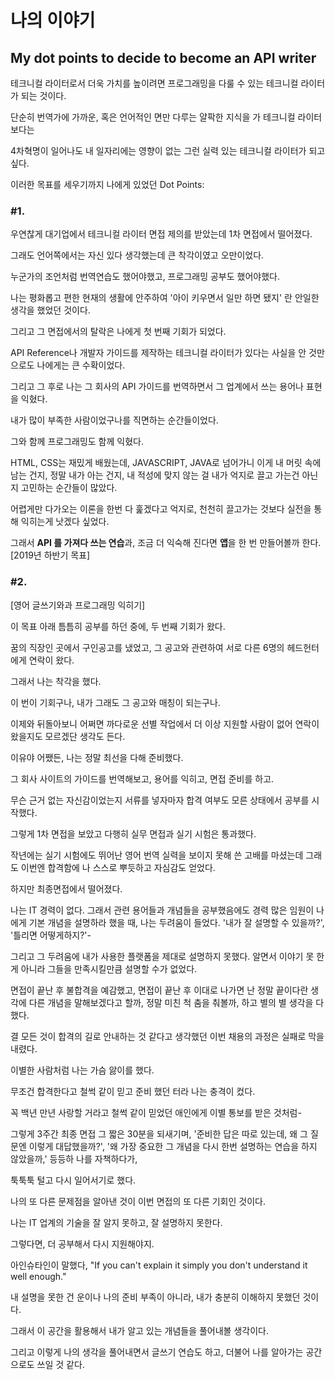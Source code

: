 # 나의 이야기

## My dot points to decide to become an API writer

테크니컬 라이터로서 더욱 가치를 높이려면 프로그래밍을 다룰 수 있는 테크니컬 라이터가 되는 것이다.

단순히 번역가에 가까운, 혹은 언어적인 면만 다루는 얄팍한 지식을 가 테크니컬 라이터보다는

4차혁명이 일어나도 내 일자리에는 영향이 없는 그런 실력 있는 테크니컬 라이터가 되고 싶다.

이러한 목표를 세우기까지 나에게 있었던 Dot Points:



### \#1.

우연찮게 대기업에서 테크니컬 라이터 면접 제의를 받았는데 1차 면접에서 떨어졌다.

그래도 언어쪽에서는 자신 있다 생각했는데 큰 착각이였고 오만이었다.

누군가의 조언처럼 번역연습도 했어야했고, 프로그래밍 공부도 했어야했다.

나는 평화롭고 편한 현재의 생활에 안주하여 '아이 키우면서 일만 하면 됐지' 란 안일한 생각을 했었던 것이다.

그리고 그 면접에서의 탈락은 나에게 첫 번째 기회가 되었다.

API Reference나 개발자 가이드를 제작하는 테크니컬 라이터가 있다는 사실을 안 것만으로도 나에게는 큰 수확이었다.

그리고 그 후로 나는 그 회사의 API 가이드를 번역하면서 그 업계에서 쓰는 용어나 표현을 익혔다.

내가 많이 부족한 사람이었구나를 직면하는 순간들이었다.

그와 함께 프로그래밍도 함께 익혔다.

HTML, CSS는 재밌게 배웠는데, JAVASCRIPT, JAVA로 넘어가니 이게 내 머릿 속에 남는 건지, 정말 내가 아는 건지, 내 적성에 맞지 않는 걸 내가 억지로 끌고 가는건 아닌지 고민하는 순간들이 많았다.

어렵게만 다가오는 이론을 한번 다 훑겠다고 억지로, 천천히 끌고가는 것보다 실전을 통해 익히는게 낫겠다 싶었다.

그래서 **API 를 가져다 쓰는 연습**과, 조금 더 익숙해 진다면 **앱**을 한 번 만들어볼까 한다. \[2019년 하반기 목표\]



### \#2.

\[영어 글쓰기와과 프로그래밍 익히기\]

이 목표 아래 틈틈히 공부를 하던 중에, 두 번째 기회가 왔다.

꿈의 직장인 곳에서 구인공고를 냈었고, 그 공고와 관련하여 서로 다른 6명의 헤드헌터에게 연락이 왔다.

그래서 나는 착각을 했다.

이 번이 기회구나, 내가 그래도 그 공고와 매칭이 되는구나.

이제와 뒤돌아보니 어쩌면 까다로운 선별 작업에서 더 이상 지원할 사람이 없어 연락이 왔을지도 모르겠단 생각도 든다.

이유야 어쨌든, 나는 정말 최선을 다해 준비했다.

그 회사 사이트의 가이드를 번역해보고, 용어를 익히고, 면접 준비를 하고.

무슨 근거 없는 자신감이었는지 서류를 넣자마자 합격 여부도 모른 상태에서 공부를 시작했다.

그렇게 1차 면접을 보았고 다행히 실무 면접과 실기 시험은 통과했다. 

작년에는 실기 시험에도 뛰어난 영어 번역 실력을 보이지 못해 쓴 고배를 마셨는데 그래도 이번엔 합격함에 나 스스로 뿌듯하고 자심감도 얻었다. 

하지만 최종면접에서 떨어졌다.

나는 IT 경력이 없다. 그래서 관련 용어들과 개념들을 공부했음에도 경력 많은 임원이 나에게 기본 개념을 설명하라 했을 때, 나는 두려움이 들었다. '내가 잘 설명할 수 있을까?', '틀리면 어떻게하지?'-

그리고 그 두려움에 내가 사용한 플랫폼을 제대로 설명하지 못했다. 알면서 이야기 못 한게 아니라 그들을 만족시킬만큼 설명할 수가 없었다.

면접이 끝난 후 불합격을 예감했고, 면접이 끝난 후 이대로 나가면 난 정말 끝이다란 생각에 다른 개념을 말해보겠다고 할까, 정말 미친 척 춤을 춰볼까, 하고 별의 별 생각을 다 했다.

결 모든 것이 합격의 길로 안내하는 것 같다고 생각했던 이번 채용의 과정은 실패로 막을 내렸다.

이별한 사람처럼 나는 가슴 앓이를 했다.

무조건 합격한다고 철썩 같이 믿고 준비 했던 터라 나는 충격이 컸다. 

꼭 백년 만년 사랑할 거라고 철썩 같이 믿었던 애인에게 이별 통보를 받은 것처럼-

그렇게 3주간 최종 면접 그 짧은 30분을 되새기며, '준비한 답은 따로 있는데, 왜 그 질문엔 이렇게 대답했을까?', '왜 가장 중요한 그 개념을 다시 한번 설명하는 연습을 하지 않았을까,' 등등하 나를 자책하다가, 

툭툭툭 털고 다시 일어서기로 했다. 

나의 또 다른 문제점을 알아낸 것이 이번 면접의 또 다른 기회인 것이다.

나는 IT 업계의 기술을 잘 알지 못하고, 잘 설명하지 못한다.

그렇다면, 더 공부해서 다시 지원해야지.

아인슈타인이 말했다, "If you can't explain it simply you don't understand it well enough."

내 설명을 못한 건 운이나 나의 준비 부족이 아니라, 내가 충분히 이해하지 못했던 것이다.

그래서 이 공간을 활용해서 내가 알고 있는 개념들을 풀어내볼 생각이다. 

그리고 이렇게 나의 생각을 풀어내면서 글쓰기 연습도 하고, 더불어 나를 알아가는 공간으로도 쓰일 것 같다. 



